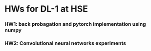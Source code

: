 # HWs for DL-1 at HSE

### HW1: back probagation and pytorch implementation using numpy

### HW2: Convolutional neural networks experiments
